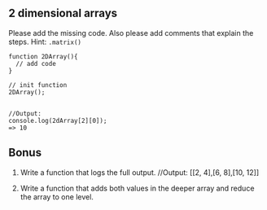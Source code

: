 ## 2 dimensional arrays

Please add the missing code. Also please add comments that explain the steps.
Hint: `.matrix()`

```
function 2DArray(){
  // add code
}

// init function
2DArray();


//Output:
console.log(2dArray[2][0]);
=> 10
```


## Bonus
1. Write a function that logs the full output.
//Output:
[[2, 4],[6, 8],[10, 12]]

2. Write a function that adds both values in the deeper array and reduce the array to one level.
